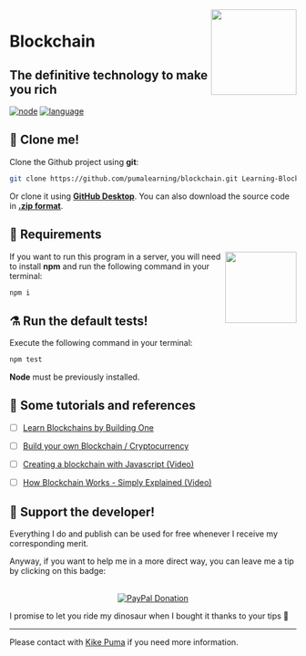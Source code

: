 <img src="https://cdn.rawgit.com/PumaLearning/Blockchain/ac591289/.readme/blockchain.gif" align="right" width="150">


# Blockchain

## The definitive technology to make you rich

[![node](https://img.shields.io/node/v/passport.svg?style=for-the-badge)](https://nodejs.org/es/) [![language](https://img.shields.io/badge/language-javascript-yellow.svg?style=for-the-badge)](https://www.javascript.com/)


📼 Clone me!
----
Clone the Github project using **git**:
```bash
git clone https://github.com/pumalearning/blockchain.git Learning-Blockchain
```
Or clone it using **[GitHub Desktop](https://desktop.github.com/)**.
You can also download the source code in **[.zip format](https://github.com/pumalearning/blockchain/archive/master.zip)**.


🔌 Requirements
----
<img src="https://cdn-images-1.medium.com/max/1600/1*DVki0FvyhmyFCkcPPuhMCw.png" align="right" width="125">

If you want to run this program in a server, you will need to install **npm** and run the following command in your terminal:

```bash
npm i
```


⚗️ Run the default tests!
----
Execute the following command in your terminal:
```bash
npm test
```

**Node** must be previously installed.


📂 Some tutorials and references
----
- [ ] [Learn Blockchains by Building One](https://hackernoon.com/learn-blockchains-by-building-one-117428612f46)
- [ ] [Build your own Blockchain / Cryptocurrency](https://github.com/danistefanovic/build-your-own-x#build-your-own-blockchain--cryptocurrency)
- [ ] [Creating a blockchain with Javascript (Video)](https://www.youtube.com/watch?v=zVqczFZr124)
- [ ] [How Blockchain Works - Simply Explained (Video)](https://www.youtube.com/watch?v=SSo_EIwHSd4)


🦕 Support the developer!
----
Everything I do and publish can be used for free whenever I receive my corresponding merit.

Anyway, if you want to help me in a more direct way, you can leave me a tip by clicking on this badge:

<p align="center">
    </br>
    <a href="https://www.paypal.me/cosasdepuma/"><img src="https://img.shields.io/badge/Donate-PayPal-blue.svg?style=for-the-badge" alt="PayPal Donation"></img></a>
</p>

I promise to let you ride my dinosaur when I bought it thanks to your tips 💚

---
Please contact with [Kike Puma](https://linkedin.com/in/kikepuma) if you need more information.